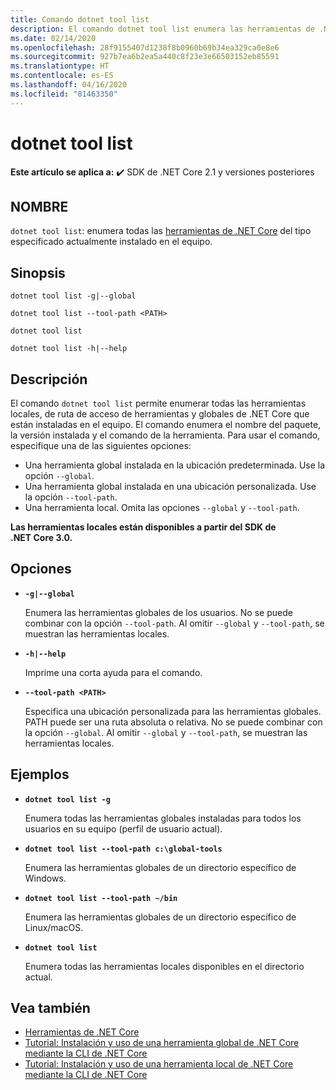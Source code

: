 ```yaml
---
title: Comando dotnet tool list
description: El comando dotnet tool list enumera las herramientas de .NET Core que están instaladas en el equipo.
ms.date: 02/14/2020
ms.openlocfilehash: 28f9155407d1238f8b0960b69b34ea329ca0e8e6
ms.sourcegitcommit: 927b7ea6b2ea5a440c8f23e3e66503152eb85591
ms.translationtype: HT
ms.contentlocale: es-ES
ms.lasthandoff: 04/16/2020
ms.locfileid: "81463350"
---
```

# <a name="dotnet-tool-list"></a>dotnet tool list

**Este artículo se aplica a:** ✔️ SDK de .NET Core 2.1 y versiones posteriores

## <a name="name"></a>NOMBRE

`dotnet tool list`: enumera todas las [herramientas de .NET Core](global-tools.md) del tipo especificado actualmente instalado en el equipo.

## <a name="synopsis"></a>Sinopsis

```dotnetcli
dotnet tool list -g|--global

dotnet tool list --tool-path <PATH>

dotnet tool list

dotnet tool list -h|--help
```

## <a name="description"></a>Descripción

El comando `dotnet tool list` permite enumerar todas las herramientas locales, de ruta de acceso de herramientas y globales de .NET Core que están instaladas en el equipo. El comando enumera el nombre del paquete, la versión instalada y el comando de la herramienta.  Para usar el comando, especifique una de las siguientes opciones:

* Una herramienta global instalada en la ubicación predeterminada. Use la opción `--global`.
* Una herramienta global instalada en una ubicación personalizada. Use la opción `--tool-path`.
* Una herramienta local. Omita las opciones `--global` y `--tool-path`.

**Las herramientas locales están disponibles a partir del SDK de .NET Core 3.0.**

## <a name="options"></a>Opciones

- **`-g|--global`**

  Enumera las herramientas globales de los usuarios. No se puede combinar con la opción `--tool-path`. Al omitir `--global` y `--tool-path`, se muestran las herramientas locales.

- **`-h|--help`**

  Imprime una corta ayuda para el comando.

- **`--tool-path <PATH>`**

  Especifica una ubicación personalizada para las herramientas globales. PATH puede ser una ruta absoluta o relativa. No se puede combinar con la opción `--global`. Al omitir `--global` y `--tool-path`, se muestran las herramientas locales.

## <a name="examples"></a>Ejemplos

- **`dotnet tool list -g`**

  Enumera todas las herramientas globales instaladas para todos los usuarios en su equipo (perfil de usuario actual).

- **`dotnet tool list --tool-path c:\global-tools`**

  Enumera las herramientas globales de un directorio específico de Windows.

- **`dotnet tool list --tool-path ~/bin`**

  Enumera las herramientas globales de un directorio específico de Linux/macOS.

- **`dotnet tool list`**

  Enumera todas las herramientas locales disponibles en el directorio actual.

## <a name="see-also"></a>Vea también

- [Herramientas de .NET Core](global-tools.md)
- [Tutorial: Instalación y uso de una herramienta global de .NET Core mediante la CLI de .NET Core](global-tools-how-to-use.md)
- [Tutorial: Instalación y uso de una herramienta local de .NET Core mediante la CLI de .NET Core](local-tools-how-to-use.md)
